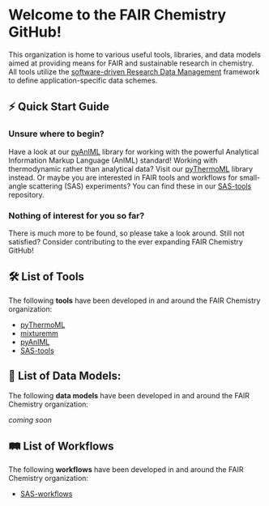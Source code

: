# Welcome to the FAIR Chemistry GitHub!

This organization is home to various useful tools, libraries, and data models aimed at providing means for FAIR and sustainable research in chemistry.
All tools utilize the [software-driven Research Data Management](https://github.com/JR-1991/software-driven-rdm) framework to define application-specific data schemes.

## ⚡️ Quick Start Guide

### Unsure where to begin?

Have a look at our [pyAnIML](https://github.com/FAIRChemistry/pyAnIML) library for working with the powerful Analytical Information Markup Language (AnIML) standard! Working with thermodynamic rather than analytical data? Visit our [pyThermoML](https://github.com/FAIRChemistry/pyThermoML) library instead. Or maybe you are interested in FAIR tools and workflows for small-angle scattering (SAS) experiments? You can find these in our [SAS-tools](https://github.com/FAIRChemistry/SAS-tools) repository.  

### Nothing of interest for you so far?

There is much more to be found, so please take a look around. Still not satisfied? Consider contributing to the ever expanding FAIR Chemistry GitHub!

## 🛠️ List of Tools

The following **tools** have been developed in and around the FAIR Chemistry organization:
- [pyThermoML](https://github.com/FAIRChemistry/pyThermoML)
- [mixturemm](https://github.com/FAIRChemistry/mixturemm)
- [pyAnIML](https://github.com/FAIRChemistry/pyAnIML)
- [SAS-tools](https://github.com/FAIRChemistry/SAS-tools)

## 🔗 List of Data Models:

The following **data models** have been developed in and around the FAIR Chemistry organization:  

*coming soon*


## 🛤 List of Workflows

The following **workflows** have been developed in and around the FAIR Chemistry organization:  

- [SAS-workflows](https://github.com/FAIRChemistry/SAS-workflows)
